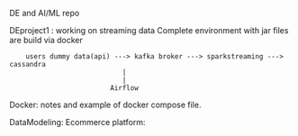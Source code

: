 DE and AI/ML repo

DEproject1 : working on streaming data 
            Complete environment with jar files are build via docker
            
        users dummy data(api) ---> kafka broker ---> sparkstreaming ---> cassandra
                                |
                                |
                             Airflow

Docker: notes and example of docker compose file.

DataModeling:
        Ecommerce platform:

